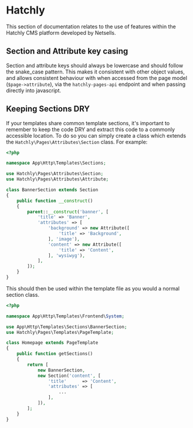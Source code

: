# Hatchly

This section of documentation relates to the use of features within the Hatchly CMS platform developed by Netsells.

## Section and Attribute key casing

Section and attribute keys should always be lowercase and should follow the snake_case pattern. This makes it consistent with other object values, and allows consistent behaviour with when accessed from the page model (`$page->attribute`), via the `hatchly-pages-api` endpoint and when passing directly into javascript.

## Keeping Sections DRY

If your templates share common template sections, it's important to remember to keep the code DRY and extract this code to a commonly accessible location. To do so you can simply create a class which extends the `Hatchly\Pages\Attributes\Section` class. For example:

<spoiler>

```php
<?php

namespace App\Http\Templates\Sections;

use Hatchly\Pages\Attributes\Section;
use Hatchly\Pages\Attributes\Attribute;

class BannerSection extends Section
{
    public function __construct()
    {
        parent::__construct('banner', [
            'title' => 'Banner',
            'attributes' => [
                'background' => new Attribute([
                    'title' => 'Background',
                ], 'image'),
                'content' => new Attribute([
                    'title' => 'Content',
                ], 'wysiwyg'),
            ],
        ]);
    }
}
```

</spoiler>

This should then be used within the template file as you would a normal section class.

<spoiler>

```php
<?php

namespace App\Http\Templates\Frontend\System;

use App\Http\Templates\Sections\BannerSection;
use Hatchly\Pages\Templates\PageTemplate;

class Homepage extends PageTemplate
{
    public function getSections()
    {
        return [
            new BannerSection,
            new Section('content', [
                'title'      => 'Content',
                'attributes' => [
                    ...
                ],
            ]),
        ];
    }
}
```

</spoiler>

